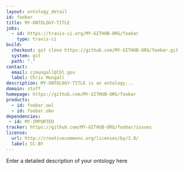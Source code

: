 ```yaml
---
layout: ontology_detail
id: foobar
title: MY-ONTOLOGY-TITLE
jobs:
  - id: https://travis-ci.org/MY-GITHUB-ORG/foobar
    type: travis-ci
build:
  checkout: git clone https://github.com/MY-GITHUB-ORG/foobar.git
  system: git
  path: "."
contact:
  email: cjmungall@lbl.gov
  label: Chris Mungall
description: MY-ONTOLOGY-TITLE is an ontology...
domain: stuff
homepage: https://github.com/MY-GITHUB-ORG/foobar
products:
  - id: foobar.owl
  - id: foobar.obo
dependencies:
 - id: MY-IMPORTED
tracker: https://github.com/MY-GITHUB-ORG/foobar/issues
license:
  url: http://creativecommons.org/licenses/by/3.0/
  label: CC-BY
---
```


Enter a detailed description of your ontology here
